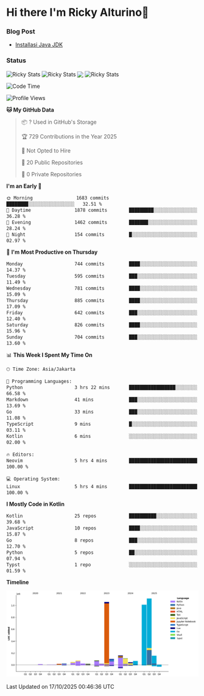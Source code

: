 # Hi there I'm Ricky Alturino👋

### Blog Post

<!-- BLOG-POST-LIST:START -->

- [Installasi Java JDK](https://onirutla.medium.com/installasi-java-jdk-ec701beeb5cb?source=rss-d9d81c918cc9------2)
<!-- BLOG-POST-LIST:END -->

### Status

<img align="center" alt="Ricky Stats" src="https://github-readme-stats.vercel.app/api?username=Alturino&theme=dark&show_icons=true&hide_border=false" />
<img align="center" alt="Ricky Stats" src="https://github-readme-stats.vercel.app/api/top-langs/?username=Alturino&theme=dark&show_icons=true&layout=compact"/>
<img align="center" width="640px" src="https://github-readme-stats.vercel.app/api/wakatime?username=Alturino&layout=compact&hide_border=true&theme=dark">
<img align="center" alt="Ricky Stats" src="https://leetcard.jacoblin.cool/alturino?border=0&radius=20&ext=activity"/>

<!--START_SECTION:waka-->
![Code Time](http://img.shields.io/badge/Code%20Time-1%2C474%20hrs%2050%20mins-blue)

![Profile Views](http://img.shields.io/badge/Profile%20Views-0-blue)

**🐱 My GitHub Data** 

> 📦 ? Used in GitHub's Storage 
 > 
> 🏆 729 Contributions in the Year 2025
 > 
> 🚫 Not Opted to Hire
 > 
> 📜 20 Public Repositories 
 > 
> 🔑 0 Private Repositories 
 > 
**I'm an Early 🐤** 

```text
🌞 Morning                1683 commits        ████████░░░░░░░░░░░░░░░░░   32.51 % 
🌆 Daytime                1878 commits        █████████░░░░░░░░░░░░░░░░   36.28 % 
🌃 Evening                1462 commits        ███████░░░░░░░░░░░░░░░░░░   28.24 % 
🌙 Night                  154 commits         █░░░░░░░░░░░░░░░░░░░░░░░░   02.97 % 
```
📅 **I'm Most Productive on Thursday** 

```text
Monday                   744 commits         ████░░░░░░░░░░░░░░░░░░░░░   14.37 % 
Tuesday                  595 commits         ███░░░░░░░░░░░░░░░░░░░░░░   11.49 % 
Wednesday                781 commits         ████░░░░░░░░░░░░░░░░░░░░░   15.09 % 
Thursday                 885 commits         ████░░░░░░░░░░░░░░░░░░░░░   17.09 % 
Friday                   642 commits         ███░░░░░░░░░░░░░░░░░░░░░░   12.40 % 
Saturday                 826 commits         ████░░░░░░░░░░░░░░░░░░░░░   15.96 % 
Sunday                   704 commits         ███░░░░░░░░░░░░░░░░░░░░░░   13.60 % 
```


📊 **This Week I Spent My Time On** 

```text
🕑︎ Time Zone: Asia/Jakarta

💬 Programming Languages: 
Python                   3 hrs 22 mins       █████████████████░░░░░░░░   66.58 % 
Markdown                 41 mins             ███░░░░░░░░░░░░░░░░░░░░░░   13.69 % 
Go                       33 mins             ███░░░░░░░░░░░░░░░░░░░░░░   11.08 % 
TypeScript               9 mins              █░░░░░░░░░░░░░░░░░░░░░░░░   03.11 % 
Kotlin                   6 mins              ░░░░░░░░░░░░░░░░░░░░░░░░░   02.00 % 

🔥 Editors: 
Neovim                   5 hrs 4 mins        █████████████████████████   100.00 % 

💻 Operating System: 
Linux                    5 hrs 4 mins        █████████████████████████   100.00 % 
```

**I Mostly Code in Kotlin** 

```text
Kotlin                   25 repos            ██████████░░░░░░░░░░░░░░░   39.68 % 
JavaScript               10 repos            ████░░░░░░░░░░░░░░░░░░░░░   15.87 % 
Go                       8 repos             ███░░░░░░░░░░░░░░░░░░░░░░   12.70 % 
Python                   5 repos             ██░░░░░░░░░░░░░░░░░░░░░░░   07.94 % 
Typst                    1 repo              ░░░░░░░░░░░░░░░░░░░░░░░░░   01.59 % 
```



**Timeline**

![Lines of Code chart](https://raw.githubusercontent.com/Alturino/Alturino/main/assets/bar_graph.png)


 Last Updated on 17/10/2025 00:46:36 UTC
<!--END_SECTION:waka-->

